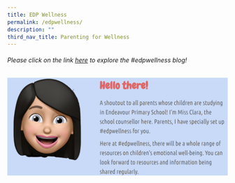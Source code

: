 ```yaml
---
title: EDP Wellness
permalink: /edpwellness/
description: ""
third_nav_title: Parenting for Wellness
---
```

###### Please click on the link [here](https://sites.google.com/moe.edu.sg/edpwellness/emotions-management) to explore the #edpwellness blog!

![](/images/edpwellness.png)